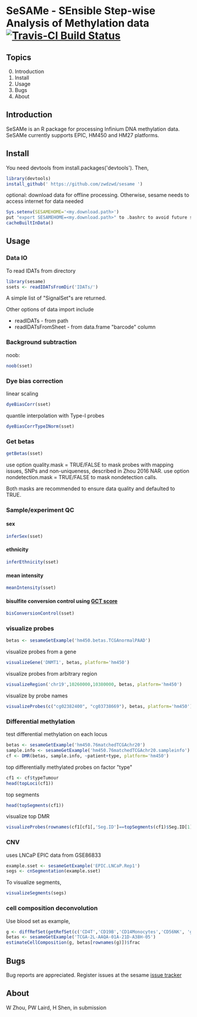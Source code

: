 # SeSAMe - SEnsible Step-wise Analysis of Methylation data [![Travis-CI Build Status](https://travis-ci.org/zwdzwd/sesame.svg?branch=master)](https://travis-ci.org/zwdzwd/sesame)
                  
## Topics

   0. Introduction
   1. Install
   2. Usage
   3. Bugs
   4. About

## Introduction

SeSAMe is an R package for processing Infinium DNA methylation data. SeSAMe currently supports EPIC, HM450 and HM27 platforms.

## Install
    
You need devtools from install.packages('devtools'). Then,

```R
library(devtools)
install_github(' https://github.com/zwdzwd/sesame ')
```

optional: download data for offline processing. Otherwise, sesame needs to access internet for data needed

```R
Sys.setenv(SESAMEHOME='<my.download.path>')
put "export SESAMEHOME=<my.download.path>" to .bashrc to avoid future setting of SESAMEHOME
cacheBuiltInData()
```

## Usage

### Data IO
    
To read IDATs from directory
```R
library(sesame)
ssets <- readIDATsFromDir('IDATs/')
```
        
A simple list of "SignalSet"s are returned.
        
Other options of data import include

+ readIDATs - from path
+ readIDATsFromSheet - from data.frame "barcode" column
        
### Background subtraction
    
noob:
```R
noob(sset)
```
      
### Dye bias correction

linear scaling
```R
dyeBiasCorr(sset)
```
      
quantile interpolation with Type-I probes
```R
dyeBiasCorrTypeINorm(sset)
```
      
### Get betas

```R
getBetas(sset)
```
use option quality.mask = TRUE/FALSE to mask probes with mapping issues, SNPs 	and non-uniqueness, described in Zhou 2016 NAR.
use option nondetection.mask = TRUE/FALSE to mask nondetection calls.

Both masks are recommended to ensure data quality and defaulted to TRUE.
        
### Sample/experiment QC

#### sex
```R
inferSex(sset)
```

#### ethnicity
```R
inferEthnicity(sset)
```

#### mean intensity
```R
meanIntensity(sset)
```

#### bisulfite conversion control using [GCT score](https://academic.oup.com/nar/article/45/4/e22/2290930)
```R
bisConversionControl(sset)
```

### visualize probes

```R
betas <- sesameGetExample('hm450.betas.TCGAnormalPAAD')
```

visualize probes from a gene
```R
visualizeGene('DNMT1', betas, platform='hm450')
```

visualize probes from arbitrary region
```R
visualizeRegion('chr19',10260000,10380000, betas, platform='hm450')
```

visualize by probe names
```R
visualizeProbes(c("cg02382400", "cg03738669"), betas, platform='hm450')
```

### Differential methylation

test differential methylation on each locus
```R
betas <- sesameGetExample('hm450.76matchedTCGAchr20')
sample.info <- sesameGetExample('hm450.76matchedTCGAchr20.sampleinfo')
cf <- DMR(betas, sample.info, ~patient+type, platform='hm450')
```

top differentially methylated probes on factor "type"
```R
cf1 <- cf$typeTumour
head(topLoci(cf1))
```

top segments
```R
head(topSegments(cf1))
```
      
visualize top DMR
```R
visualizeProbes(rownames(cf1[cf1[,'Seg.ID']==topSegments(cf1)$Seg.ID[1],]), betas, upstream=5000, dwstream=5000, platform='hm450',heat.height=3.5)
```


### CNV
    
uses LNCaP EPIC data from GSE86833
```R
example.sset <- sesameGetExample('EPIC.LNCaP.Rep1')
segs <- cnSegmentation(example.sset)
```

To visualize segments,
```R
visualizeSegments(segs)
```

### cell composition deconvolution

Use blood set as example,

```R
g <- diffRefSet(getRefSet(c('CD4T','CD19B','CD14Monocytes','CD56NK', 'granulocytes'), platform='hm450'))
betas <- sesameGetExample('TCGA-2L-AAQA-01A-21D-A38H-05')
estimateCellComposition(g, betas[rownames(g)])$frac
```

## Bugs
    
Bug reports are appreciated. Register issues at the sesame [issue tracker](http://github.com/zwdzwd/sesame/issues)
    
    
## About

W Zhou, PW Laird, H Shen, in submission
    
